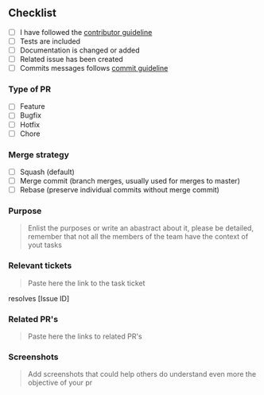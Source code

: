 ## Checklist

- [ ] I have followed the [contributor guideline](https://github.com/Platzi-Master-C8/gethired-commons/blob/main/CONTRIBUTING.md)
- [ ] Tests are included
- [ ] Documentation is changed or added
- [ ] Related issue has been created
- [ ] Commits messages follows [commit guideline](https://github.com/Platzi-Master-C8/gethired-commons/blob/main/CONTRIBUTING.md/#Commits)

### Type of PR

- [ ] Feature
- [ ] Bugfix
- [ ] Hotfix
- [ ] Chore

### Merge strategy

- [ ] Squash (default)
- [ ] Merge commit (branch merges, usually used for merges to master)
- [ ] Rebase (preserve individual commits without merge commit)

### Purpose

> Enlist the purposes or write an abastract about it, please be detailed, remember that not all the members of the team have the context of yout tasks

### Relevant tickets

> Paste here the link to the task ticket

resolves [Issue ID]

<!-- Replace [Issue ID] with the issue id. Example: #23 -->

### Related PR's

> Paste here the links to related PR's

### Screenshots

> Add screenshots that could help others do understand even more the objective of your pr
